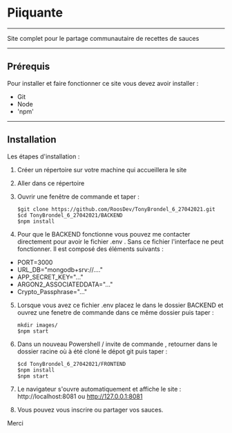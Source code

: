 # Piiquante
----------------------------

Site complet pour le partage communautaire de recettes de sauces

----------------------------

## Prérequis ##

Pour installer et faire fonctionner ce site vous devez avoir installer :

* Git
* Node 
* 'npm'


----------------------------

## Installation ##

Les étapes d'installation :

1. Créer un répertoire sur votre machine qui accueillera le site
2. Aller dans ce répertoire  
3. Ouvrir une fenêtre de commande et taper : 

    ```
    $git clone https://github.com/RoosDev/TonyBrondel_6_27042021.git
    $cd TonyBrondel_6_27042021/BACKEND
    $npm install
    ```
4. Pour que le BACKEND fonctionne vous pouvez me contacter directement pour avoir le fichier .env . Sans ce fichier l'interface ne peut fonctionner. Il est composé des éléments suivants : 
* PORT=3000
* URL_DB="mongodb+srv://...."
* APP_SECRET_KEY="..."
* ARGON2_ASSOCIATEDDATA="..."
* Crypto_Passphrase="..."

5. Lorsque vous avez ce fichier .env placez le dans le dossier BACKEND et ouvrez une fenetre de commande dans ce même dossier puis taper : 

    ```
    mkdir images/
    $npm start
    ```

6. Dans un nouveau Powershell / invite de commande , retourner dans le dossier racine où à été cloné le dépot git puis taper :

    ```
    $cd TonyBrondel_6_27042021/FRONTEND
    $npm install
    $npm start

    ```

4. Le navigateur s'ouvre automatiquement et affiche le site : http://localhost:8081  ou  http://127.0.0.1:8081
5. Vous pouvez vous inscrire ou partager vos sauces.


Merci 
